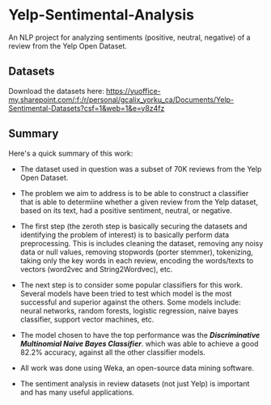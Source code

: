 # Yelp-Sentimental-Analysis
An NLP project for analyzing sentiments (positive, neutral, negative) of a review from the Yelp Open Dataset.

## Datasets

Download the datasets here: https://yuoffice-my.sharepoint.com/:f:/r/personal/gcalix_yorku_ca/Documents/Yelp-Sentimental-Datasets?csf=1&web=1&e=y8z4fz

## Summary

Here's a quick summary of this work:

* The dataset used in question was a subset of 70K reviews from the Yelp Open Dataset.

* The problem we aim to address is to be able to construct a classifier that is able to determiine whether a given review from the Yelp dataset, based on its text, had a positive sentiment, neutral, or negative.

* The first step (the zeroth step is basically securing the datasets and identifying the problem of interest) is to basically perform data preprocessing. This is includes cleaning the dataset, removing any noisy data or null values, removing stopwords (porter stemmer), tokenizing, taking only the key words in each review, encoding the words/texts to vectors (word2vec and String2Wordvec), etc.

* The next step is to consider some popular classifiers for this work. Several models have been tried to test which model is the most successful and superior against the others. Some models include: neural networks, random forests, logistic regression, naive bayes classifier, support vector machines, etc.

* The model chosen to have the top performance was the ***Discriminative Multinomial Naive Bayes Classifier***. which was able to achieve a good 82.2% accuracy, against all the other classifier models.

* All work was done using Weka, an open-source data mining software.

* The sentiment analysis in review datasets (not just Yelp) is important and has many useful applications.

